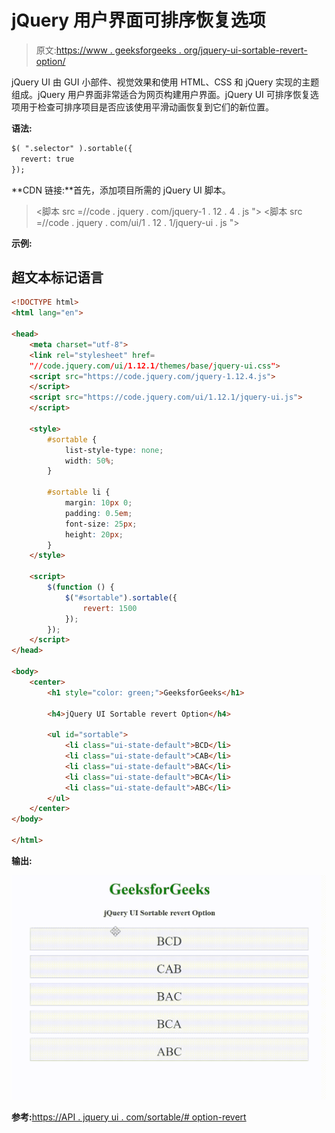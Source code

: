 # jQuery 用户界面可排序恢复选项

> 原文:[https://www . geeksforgeeks . org/jquery-ui-sortable-revert-option/](https://www.geeksforgeeks.org/jquery-ui-sortable-revert-option/)

jQuery UI 由 GUI 小部件、视觉效果和使用 HTML、CSS 和 jQuery 实现的主题组成。jQuery 用户界面非常适合为网页构建用户界面。jQuery UI 可排序恢复选项用于检查可排序项目是否应该使用平滑动画恢复到它们的新位置。

**语法:**

```html
$( ".selector" ).sortable({
  revert: true
});
```

**CDN 链接:**首先，添加项目所需的 jQuery UI 脚本。

> <link rel="”stylesheet”" href="”//code.jquery.com/ui/1.12.1/themes/smoothness/jquery-ui.css”">
> <脚本 src =//code . jquery . com/jquery-1 . 12 . 4 . js "></脚本>
> <脚本 src =//code . jquery . com/ui/1 . 12 . 1/jquery-ui . js "></脚本>

**示例:**

## 超文本标记语言

```html
<!DOCTYPE html>
<html lang="en">

<head>
    <meta charset="utf-8">
    <link rel="stylesheet" href=
    "//code.jquery.com/ui/1.12.1/themes/base/jquery-ui.css">
    <script src="https://code.jquery.com/jquery-1.12.4.js">
    </script>
    <script src="https://code.jquery.com/ui/1.12.1/jquery-ui.js">
    </script>

    <style>
        #sortable {
            list-style-type: none;
            width: 50%;
        }

        #sortable li {
            margin: 10px 0;
            padding: 0.5em;
            font-size: 25px;
            height: 20px;
        }
    </style>

    <script>
        $(function () {
            $("#sortable").sortable({
                revert: 1500
            });
        });
    </script>
</head>

<body>
    <center>
        <h1 style="color: green;">GeeksforGeeks</h1>

        <h4>jQuery UI Sortable revert Option</h4>

        <ul id="sortable">
            <li class="ui-state-default">BCD</li>
            <li class="ui-state-default">CAB</li>
            <li class="ui-state-default">BAC</li>
            <li class="ui-state-default">BCA</li>
            <li class="ui-state-default">ABC</li>
        </ul>
    </center>
</body>

</html>
```

**输出:**

![](img/7108cebf2d4bf97e8ab6bcc815426e38.png)

**参考:**[https://API . jquery ui . com/sortable/# option-revert](https://api.jqueryui.com/sortable/#option-revert)